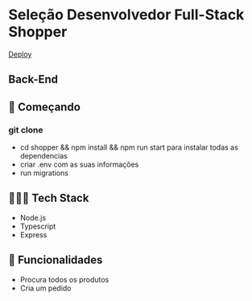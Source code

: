 # Seleção Desenvolvedor Full-Stack Shopper

[Deploy](https://shopper-back.herokuapp.com/)

## Back-End 

## 🚀 Começando

### git clone
- cd shopper && npm install && npm run start para instalar todas as dependencias
- criar .env com as suas informações
- run migrations

## 👨🏽‍💻 Tech Stack
- Node.js
- Typescript
- Express

## 📝 Funcionalidades
- Procura todos os produtos
- Cria um pedido

